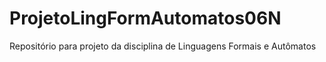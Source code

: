 # ProjetoLingFormAutomatos06N
Repositório para projeto da disciplina de Linguagens Formais e Autômatos
